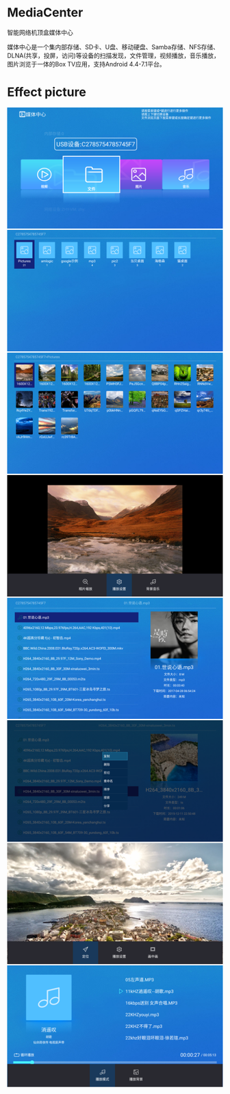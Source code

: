 # MediaCenter
智能网络机顶盒媒体中心

媒体中心是一个集内部存储、SD卡、U盘、移动硬盘、Samba存储、NFS存储、DLNA(共享，投屏，访问)等设备的扫描发现，文件管理，视频播放，音乐播放，图片浏览于一体的Box TV应用，支持Android 4.4-7.1平台。

# Effect picture
![](https://github.com/MoMoWait/MediaCenter/blob/master/screenshot/1655.png)
![](https://github.com/MoMoWait/MediaCenter/blob/master/screenshot/1656.png)
![](https://github.com/MoMoWait/MediaCenter/blob/master/screenshot/1657.png)
![](https://github.com/MoMoWait/MediaCenter/blob/master/screenshot/1658.png)
![](https://github.com/MoMoWait/MediaCenter/blob/master/screenshot/1659.png)
![](https://github.com/MoMoWait/MediaCenter/blob/master/screenshot/1660.png)
![](https://github.com/MoMoWait/MediaCenter/blob/master/screenshot/1661.png)
![](https://github.com/MoMoWait/MediaCenter/blob/master/screenshot/1662.png)
